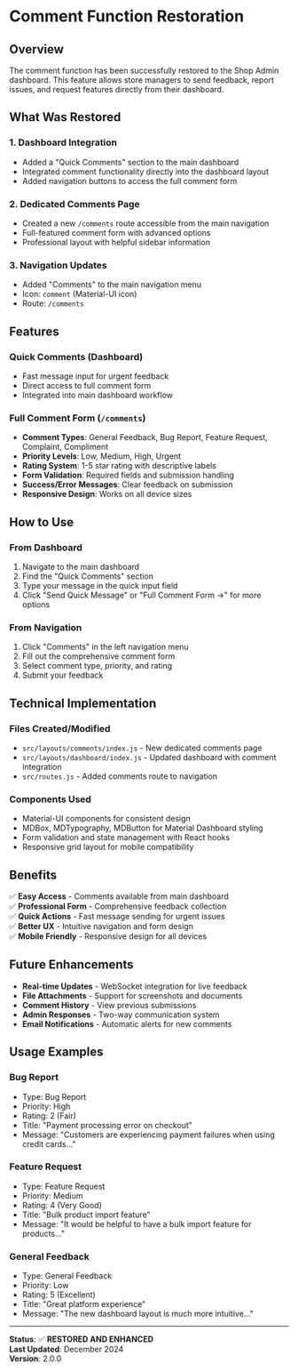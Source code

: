 # Comment Function Restoration

## Overview
The comment function has been successfully restored to the Shop Admin dashboard. This feature allows store managers to send feedback, report issues, and request features directly from their dashboard.

## What Was Restored

### 1. **Dashboard Integration**
- Added a "Quick Comments" section to the main dashboard
- Integrated comment functionality directly into the dashboard layout
- Added navigation buttons to access the full comment form

### 2. **Dedicated Comments Page**
- Created a new `/comments` route accessible from the main navigation
- Full-featured comment form with advanced options
- Professional layout with helpful sidebar information

### 3. **Navigation Updates**
- Added "Comments" to the main navigation menu
- Icon: `comment` (Material-UI icon)
- Route: `/comments`

## Features

### **Quick Comments (Dashboard)**
- Fast message input for urgent feedback
- Direct access to full comment form
- Integrated into main dashboard workflow

### **Full Comment Form (`/comments`)**
- **Comment Types**: General Feedback, Bug Report, Feature Request, Complaint, Compliment
- **Priority Levels**: Low, Medium, High, Urgent
- **Rating System**: 1-5 star rating with descriptive labels
- **Form Validation**: Required fields and submission handling
- **Success/Error Messages**: Clear feedback on submission
- **Responsive Design**: Works on all device sizes

## How to Use

### **From Dashboard**
1. Navigate to the main dashboard
2. Find the "Quick Comments" section
3. Type your message in the quick input field
4. Click "Send Quick Message" or "Full Comment Form →" for more options

### **From Navigation**
1. Click "Comments" in the left navigation menu
2. Fill out the comprehensive comment form
3. Select comment type, priority, and rating
4. Submit your feedback

## Technical Implementation

### **Files Created/Modified**
- `src/layouts/comments/index.js` - New dedicated comments page
- `src/layouts/dashboard/index.js` - Updated dashboard with comment integration
- `src/routes.js` - Added comments route to navigation

### **Components Used**
- Material-UI components for consistent design
- MDBox, MDTypography, MDButton for Material Dashboard styling
- Form validation and state management with React hooks
- Responsive grid layout for mobile compatibility

## Benefits

✅ **Easy Access** - Comments available from main dashboard  
✅ **Professional Form** - Comprehensive feedback collection  
✅ **Quick Actions** - Fast message sending for urgent issues  
✅ **Better UX** - Intuitive navigation and form design  
✅ **Mobile Friendly** - Responsive design for all devices  

## Future Enhancements

- **Real-time Updates** - WebSocket integration for live feedback
- **File Attachments** - Support for screenshots and documents
- **Comment History** - View previous submissions
- **Admin Responses** - Two-way communication system
- **Email Notifications** - Automatic alerts for new comments

## Usage Examples

### **Bug Report**
- Type: Bug Report
- Priority: High
- Rating: 2 (Fair)
- Title: "Payment processing error on checkout"
- Message: "Customers are experiencing payment failures when using credit cards..."

### **Feature Request**
- Type: Feature Request
- Priority: Medium
- Rating: 4 (Very Good)
- Title: "Bulk product import feature"
- Message: "It would be helpful to have a bulk import feature for products..."

### **General Feedback**
- Type: General Feedback
- Priority: Low
- Rating: 5 (Excellent)
- Title: "Great platform experience"
- Message: "The new dashboard layout is much more intuitive..."

---

**Status**: ✅ **RESTORED AND ENHANCED**  
**Last Updated**: December 2024  
**Version**: 2.0.0

